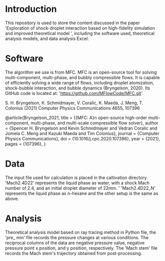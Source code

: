 # Introduction
This repository is used to store the content discussed in the paper 'Exploration of shock-droplet interaction based on high-fidelity simulation and improved theoretical model
', including the software used, theoretical analysis models, and data analysis Excel.

# Software
The algorithm we use is from MFC. MFC is an open-source tool for solving multi-component, multi-phase, and bubbly compressible flows. It is capable of efficiently solving a wide range of flows, including droplet atomization, shock-bubble interaction, and bubble dynamics (Bryngelson, 2020). Its GitHub code is located at: 'https://github.com/MFlowCode/MFC.git'.

S. H. Bryngelson, K. Schmidmayer, V. Coralic, K. Maeda, J. Meng, T. Colonius (2021) Computer Physics Communications 4655, 107396 

@article{Bryngelson_2021,
  title = {{MFC: A}n open-source high-order multi-component, multi-phase, and multi-scale compressible flow solver},
  author = {Spencer H. Bryngelson and Kevin Schmidmayer and Vedran Coralic and Jomela C. Meng and Kazuki Maeda and Tim Colonius},
  journal = {Computer Physics Communications},
  doi = {10.1016/j.cpc.2020.107396},
  year = {2021},
  pages = {107396},
}

# Data
The input file used for calculation is placed in the caltivation directory. 'Mach2.4D22' represents the liquid phase as water, with a shock Mach number of 2.4, and an initial droplet diameter of 22mm. '
'Mach2.4D22_N' represents the liquid phase as n-hexane and the other setup is the same as above.

# Analysis
Theoretical analysis model based on ray tracing method in Python file, the 'pre_ min' file records the pressure changes at various conditions. The reciprocal columns of the data are negative pressure value, negative pressure point x position, and y position, respectively. The 'Mach stem' file records the Mach stem's trajectory obtained from post-processing.

